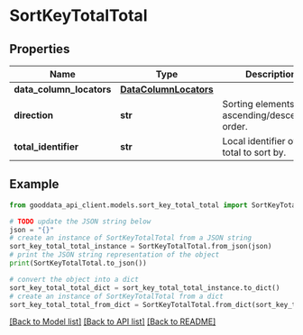 # SortKeyTotalTotal


## Properties

Name | Type | Description | Notes
------------ | ------------- | ------------- | -------------
**data_column_locators** | [**DataColumnLocators**](DataColumnLocators.md) |  | [optional] 
**direction** | **str** | Sorting elements - ascending/descending order. | [optional] 
**total_identifier** | **str** | Local identifier of the total to sort by. | 

## Example

```python
from gooddata_api_client.models.sort_key_total_total import SortKeyTotalTotal

# TODO update the JSON string below
json = "{}"
# create an instance of SortKeyTotalTotal from a JSON string
sort_key_total_total_instance = SortKeyTotalTotal.from_json(json)
# print the JSON string representation of the object
print(SortKeyTotalTotal.to_json())

# convert the object into a dict
sort_key_total_total_dict = sort_key_total_total_instance.to_dict()
# create an instance of SortKeyTotalTotal from a dict
sort_key_total_total_from_dict = SortKeyTotalTotal.from_dict(sort_key_total_total_dict)
```
[[Back to Model list]](../README.md#documentation-for-models) [[Back to API list]](../README.md#documentation-for-api-endpoints) [[Back to README]](../README.md)



